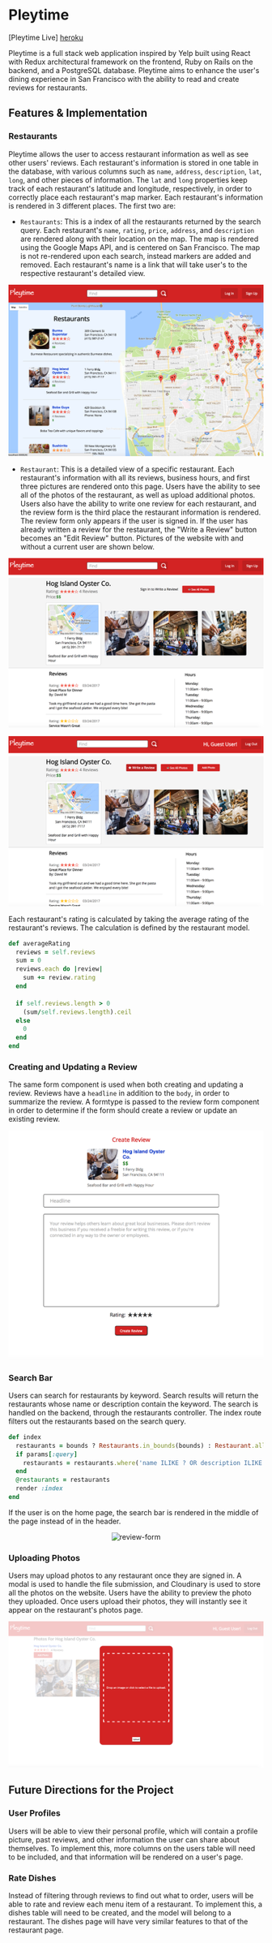 # Pleytime

[Pleytime Live] [heroku]

[heroku]: https://pleytime.herokuapp.com/

Pleytime is a full stack web application inspired by Yelp built using React with Redux architectural framework on the frontend, Ruby on Rails on the backend, and a PostgreSQL database. Pleytime aims to enhance the user's dining experience in San Francisco with the ability to read and create reviews for restaurants.


## Features & Implementation

### Restaurants

Pleytime allows the user to access restaurant information as well as see other users' reviews.  Each restaurant's information is stored in one table in the database, with various columns such as `name`, `address`, `description`, `lat`, `long`, and other pieces of information.  The `lat` and `long`  properties keep track of each restaurant's latitude and longitude, respectively, in order to correctly place each restaurant's map marker. Each restaurant's information is rendered in 3 different places.  The first two are:

* `Restaurants`: This is a index of all the restaurants returned by the search query.  Each restaurant's `name`, `rating`, `price`, `address`, and `description` are rendered along with their location on the map. The map is rendered using the Google Maps API, and is centered on San Francisco. The map is not re-rendered upon each search, instead markers are added and removed. Each restaurant's name is a link that will take user's to the respective restaurant's detailed view.

<p align="center">
  <img src="readMe_photos/index-page.png" alt="index-page">
</p>

* `Restaurant`: This is a detailed view of a specific restaurant.  Each restaurant's information with all its reviews, business hours, and first three pictures are rendered onto this page.  Users have the ability to see all of the photos of the restaurant, as well as upload additional photos. Users also have the ability to write one review for each restaurant, and the review form is the third place the restaurant information is rendered. The review form only appears if the user is signed in. If the user has already written a review for the restaurant, the "Write a Review" button becomes an "Edit Review" button. Pictures of the website with and without a current user are shown below.

<p align="center">
  <img src="readMe_photos/detail-page.png" alt="restaurant-detail">
</p>

<p align="center">
  <img src="readMe_photos/detail-signedin-page.png" alt="restaurant-detail">
</p>

Each restaurant's rating is calculated by taking the average rating of the restaurant's reviews.  The calculation is defined by the restaurant model.

```ruby
def averageRating
  reviews = self.reviews
  sum = 0
  reviews.each do |review|
    sum += review.rating
  end

  if self.reviews.length > 0
    (sum/self.reviews.length).ceil
  else
    0
  end
end
```

### Creating and Updating a Review

The same form component is used when both creating and updating a review.  Reviews have a `headline` in addition to the `body`, in order to summarize the review. A formtype is passed to the review form component in order to determine if the form should create a review or update an existing review.  

<p align="center">
  <img src="readMe_photos/review-form-page.png" alt="review-form">
</p>

### Search Bar

Users can search for restaurants by keyword.  Search results will return the restaurants whose name or description contain the keyword.  The search is handled on the backend, through the restaurants controller. The index route filters out the restaurants based on the search query.

```ruby
def index
  restaurants = bounds ? Restaurants.in_bounds(bounds) : Restaurant.all
  if params[:query]
    restaurants = restaurants.where('name ILIKE ? OR description ILIKE ?', "%#{params[:query]}%", "%#{params[:query]}%")
  end
  @restaurants = restaurants
  render :index
end
```

If the user is on the home page, the search bar is rendered in the middle of the page instead of in the header.

<p align="center">
  <img src="readMe_photos/home-page.png" alt="review-form">
</p>

### Uploading Photos

Users may upload photos to any restaurant once they are signed in.  A modal is used to handle the file submission, and Cloudinary is used to store all the photos on the website. Users have the ability to preview the photo they uploaded. Once users upload their photos, they will instantly see it appear on the restaurant's photos page.

<p align="center">
  <img src="readMe_photos/upload.png" alt="review-form">
</p>

## Future Directions for the Project

### User Profiles

Users will be able to view their personal profile, which will contain a profile picture, past reviews, and other information the user can share about themselves. To implement this, more columns on the users table will need to be included, and that information will be rendered on a user's page.

### Rate Dishes

Instead of filtering through reviews to find out what to order, users will be able to rate and review each menu item of a restaurant. To implement this, a dishes table will need to be created, and the model will belong to a restaurant.  The dishes page will have very similar features to that of the restaurant page.
